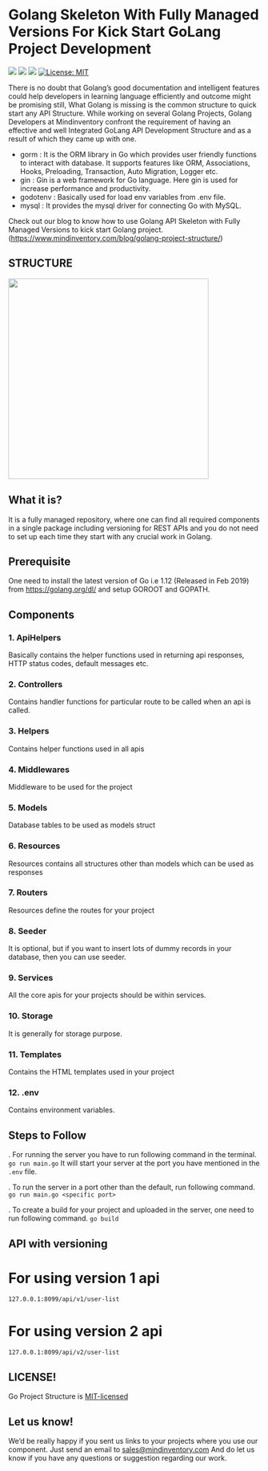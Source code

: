 # Golang Skeleton With Fully Managed Versions For Kick Start GoLang Project Development
<a href="https://travis-ci.org/Mindinventory/Golang-Project-Structure" style="pointer-events: none;" target="_blank"><img src="https://travis-ci.org/Mindinventory/Golang-Project-Structure.svg?branch=master"></a>
<a href="https://godoc.org/fyne.io/fyne" style="pointer-events: none;" target="_blank"><img src="https://img.shields.io/badge/go-documentation-blue.svg"></a>
<a href="https://goreportcard.com/report/github.com/Mindinventory/Golang-Project-Structure" style="pointer-events: none;" target="_blank"><img src="https://goreportcard.com/badge/github.com/Mindinventory/Golang-Project-Structure"></a>
[![License: MIT](https://img.shields.io/badge/License-MIT-yellow.svg)](https://github.com/mindinventory/Golang-Project-Structure/blob/master/LICENSE)


There is no doubt that Golang’s good documentation and intelligent features could help developers in learning language efficiently and outcome might be promising still, What Golang is missing is the common structure to quick start any API Structure. While working on several Golang Projects, Golang Developers at Mindinventory confront the requirement of having an effective and well Integrated GoLang API Development Structure and as a result of which they came up with one. 

- gorm : It is the ORM library in Go which provides user friendly functions to interact with database. It supports features like ORM, Associations, Hooks, Preloading, Transaction, Auto Migration, Logger etc.
- gin : Gin is a web framework for Go language. Here gin is used for increase performance and productivity.
- godotenv : Basically used for load env variables from .env file.
- mysql : It provides the mysql driver for connecting Go with MySQL.

Check out our blog to know how to use Golang API Skeleton with Fully Managed Versions to kick start Golang project. (https://www.mindinventory.com/blog/golang-project-structure/)


## STRUCTURE

<img src="https://raw.githubusercontent.com/Mindinventory/Golang-Project-Structure/master/structure.png" width=400>


## What it is?

It is a fully managed repository, where one can find all required components in a single package including versioning for REST APIs and you do not need to set up each time they start with any crucial work in Golang.


## Prerequisite

One need to install the latest version of Go i.e 1.12 (Released in Feb 2019) from https://golang.org/dl/ and setup GOROOT and GOPATH.

## Components 


### 1. ApiHelpers
Basically contains the helper functions used in returning api responses, HTTP status codes, default messages etc.

### 2. Controllers
Contains handler functions for particular route to be called when an api is called.

### 3. Helpers
Contains helper functions used in all apis

### 4. Middlewares
Middleware to be used for the project

### 5. Models
Database tables to be used as models struct

### 6. Resources
Resources contains all structures other than models which can be used as responses

### 7. Routers
Resources define the routes for your project

### 8. Seeder
It is optional, but if you want to insert lots of dummy records in your database, then you can use seeder.

### 9. Services
All the core apis for your projects should be within services.

### 10. Storage
It is generally for storage purpose.

### 11. Templates
Contains the HTML templates used in your project

### 12. .env
Contains environment variables.


## Steps to Follow

. For running the server you have to run following command in the terminal.
        ```go run main.go```
  It will start your server at the port you have mentioned in the ```.env``` file.
  
. To run the server in a port other than the default, run following command.
        ```go run main.go <specific port>```
        
. To create a build for your project and uploaded in the server, one need to run following command.
        ```go build```
        
       
## API with versioning

# For using version 1 api
```127.0.0.1:8099/api/v1/user-list```

# For using version 2 api
```127.0.0.1:8099/api/v2/user-list```


## LICENSE!

Go Project Structure is [MIT-licensed](https://github.com/mindinventory/Golang-Project-Structure/blob/master/LICENSE)

## Let us know!
We’d be really happy if you sent us links to your projects where you use our component. Just send an email to sales@mindinventory.com And do let us know if you have any questions or suggestion regarding our work.
